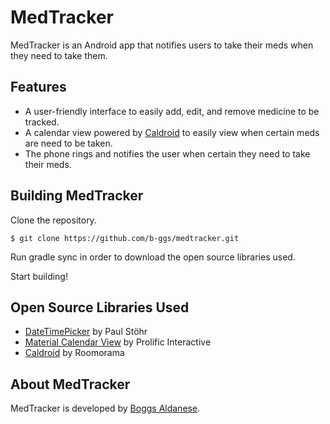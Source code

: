 # MedTracker
MedTracker is an Android app that notifies users to take their meds when they need to take them.

## Features
* A user-friendly interface to easily add, edit, and remove medicine to be tracked.
* A calendar view powered by [Caldroid](https://github.com/roomorama/Caldroid) to easily view when certain meds are need to be taken.
* The phone rings and notifies the user when certain they need to take their meds.

## Building MedTracker
Clone the repository.
```
$ git clone https://github.com/b-ggs/medtracker.git
```

Run gradle sync in order to download the open source libraries used.

Start building!

## Open Source Libraries Used

* [DateTimePicker](https://github.com/CiTuX/datetimepicker) by Paul Stöhr
* [Material Calendar View](https://github.com/prolificinteractive/material-calendarview) by Prolific Interactive 
* [Caldroid](https://github.com/roomorama/Caldroid) by Roomorama

## About MedTracker
MedTracker is developed by [Boggs Aldanese](http://boggs.xyz).
